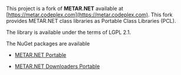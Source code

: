 This project is a fork of **METAR.NET** available at [https://metar.codeplex.com](https://metar.codeplex.com).
This fork provides METAR.NET class libraries as Portable Class Libraries (PCL).

The library is available under the terms of LGPL 2.1.

The NuGet packages are available

* [METAR.NET Portable](https://www.nuget.org/packages/METAR.NET.Portable/)

* [METAR.NET Downloaders Portable](https://www.nuget.org/packages/METAR.NET.Downloaders.Portable/)